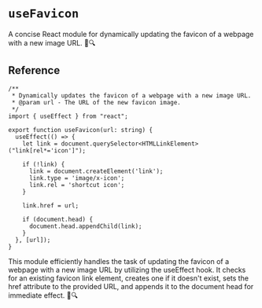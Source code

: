 # `useFavicon`

A concise React module for dynamically updating the favicon of a webpage with a new image URL. 🌟🔍

## Reference

```tsx
/**
 * Dynamically updates the favicon of a webpage with a new image URL.
 * @param url - The URL of the new favicon image.
 */
import { useEffect } from "react";

export function useFavicon(url: string) {
  useEffect(() => {
    let link = document.querySelector<HTMLLinkElement>("link[rel*='icon']");

    if (!link) {
      link = document.createElement('link');
      link.type = 'image/x-icon';
      link.rel = 'shortcut icon';
    }

    link.href = url;

    if (document.head) {
      document.head.appendChild(link);
    }
  }, [url]);
}
```

This module efficiently handles the task of updating the favicon of a webpage with a new image URL by utilizing the useEffect hook. It checks for an existing favicon link element, creates one if it doesn't exist, sets the href attribute to the provided URL, and appends it to the document head for immediate effect. 🎨🔍